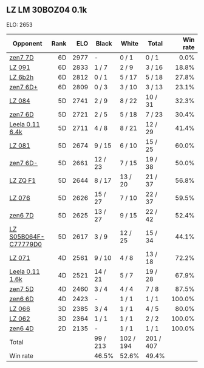 ## LZ LM 30BOZ04 0.1k ##

ELO: 2653

Opponent | Rank | ELO | Black | White | Total | Win rate
---------|-----:|----:|-------|-------|-------|-------:
[zen7 7D](zen7%207D.md) | 6D | 2977 | - | 0 / 1 | 0 / 1 | 0.0%
[LZ 091](LZ%20091.md) | 6D | 2833 | 1 / 7 | 2 / 9 | 3 / 16 | 18.8%
[LZ 6b2h](LZ%206b2h.md) | 6D | 2812 | 0 / 1 | 5 / 17 | 5 / 18 | 27.8%
[zen7 6D+](zen7%206D+.md) | 6D | 2809 | 0 / 3 | 3 / 10 | 3 / 13 | 23.1%
[LZ 084](LZ%20084.md) | 5D | 2741 | 2 / 9 | 8 / 22 | 10 / 31 | 32.3%
[zen7 6D](zen7%206D.md) | 5D | 2721 | 2 / 5 | 5 / 18 | 7 / 23 | 30.4%
[Leela 0.11 6.4k](Leela%200.11%206.4k.md) | 5D | 2711 | 4 / 8 | 8 / 21 | 12 / 29 | 41.4%
[LZ 081](LZ%20081.md) | 5D | 2674 | 9 / 15 | 6 / 10 | 15 / 25 | 60.0%
[zen7 6D-](zen7%206D-.md) | 5D | 2661 | 12 / 23 | 7 / 15 | 19 / 38 | 50.0%
[LZ ZQ F1](LZ%20ZQ%20F1.md) | 5D | 2644 | 8 / 17 | 13 / 20 | 21 / 37 | 56.8%
[LZ 076](LZ%20076.md) | 5D | 2626 | 15 / 27 | 7 / 10 | 22 / 37 | 59.5%
[zen6 7D](zen6%207D.md) | 5D | 2625 | 13 / 27 | 9 / 15 | 22 / 42 | 52.4%
[LZ S05B064F-C77779D0](LZ%20S05B064F-C77779D0.md) | 5D | 2617 | 3 / 9 | 12 / 25 | 15 / 34 | 44.1%
[LZ 071](LZ%20071.md) | 4D | 2561 | 9 / 10 | 4 / 8 | 13 / 18 | 72.2%
[Leela 0.11 1.6k](Leela%200.11%201.6k.md) | 4D | 2521 | 14 / 21 | 5 / 7 | 19 / 28 | 67.9%
[zen7 5D](zen7%205D.md) | 4D | 2460 | 3 / 4 | 4 / 4 | 7 / 8 | 87.5%
[zen6 6D](zen6%206D.md) | 4D | 2423 | - | 1 / 1 | 1 / 1 | 100.0%
[LZ 066](LZ%20066.md) | 3D | 2385 | 3 / 4 | 1 / 1 | 4 / 5 | 80.0%
[LZ 062](LZ%20062.md) | 3D | 2364 | 1 / 1 | 1 / 1 | 2 / 2 | 100.0%
[zen6 4D](zen6%204D.md) | 2D | 2135 | - | 1 / 1 | 1 / 1 | 100.0%
Total | | | 99 / 213 | 102 / 194 | 201 / 407 | 
Win rate| | | 46.5% | 52.6% | 49.4% | 
